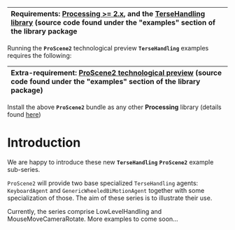 | Requirements: [Processing >= 2.x](https://processing.org/download/), and the [TerseHandling library](http://otrolado.info/tersehandling.zip) (source code found under the "**examples**" section of the library package |
|:------------------------------------------------------------------------------------------------------------------------------------------------------------------------------------------------------------------------|

Running the **`ProScene2`** technological preview **`TerseHandling`** examples requires the following:

| Extra-requirement: [ProScene2 technological preview](http://otrolado.info/remixcam.zip) (source code found under the "**examples**" section of the library package) |
|:--------------------------------------------------------------------------------------------------------------------------------------------------------------------|

Install the above **`ProScene2`** bundle as any other **Processing** library (details found [here](http://wiki.processing.org/w/How_to_Install_a_Contributed_Library))

# Introduction #

We are happy to introduce these new **`TerseHandling`** **`ProScene2`** example sub-series.

`ProScene2` will provide two base specialized `TerseHandling` agents: `KeyboardAgent` and `GenericWheeledBiMotionAgent` together with some specialization of those. The aim of these series is to illustrate their use.

Currently, the series comprise LowLevelHandling and MouseMoveCameraRotate. More examples to come soon...
